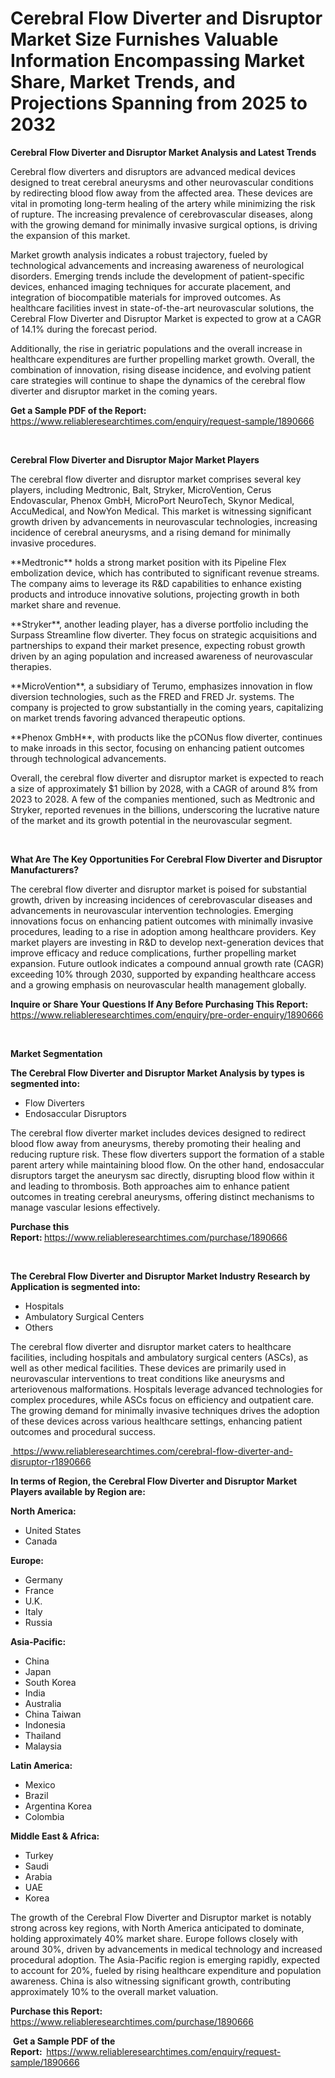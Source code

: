 <p><h1>Cerebral Flow Diverter and Disruptor Market Size Furnishes Valuable Information Encompassing Market Share, Market Trends, and Projections Spanning from 2025 to 2032</h1></p><p><strong>Cerebral Flow Diverter and Disruptor Market Analysis and Latest Trends</strong></p>
<p><p>Cerebral flow diverters and disruptors are advanced medical devices designed to treat cerebral aneurysms and other neurovascular conditions by redirecting blood flow away from the affected area. These devices are vital in promoting long-term healing of the artery while minimizing the risk of rupture. The increasing prevalence of cerebrovascular diseases, along with the growing demand for minimally invasive surgical options, is driving the expansion of this market.</p><p>Market growth analysis indicates a robust trajectory, fueled by technological advancements and increasing awareness of neurological disorders. Emerging trends include the development of patient-specific devices, enhanced imaging techniques for accurate placement, and integration of biocompatible materials for improved outcomes. As healthcare facilities invest in state-of-the-art neurovascular solutions, the Cerebral Flow Diverter and Disruptor Market is expected to grow at a CAGR of 14.1% during the forecast period. </p><p>Additionally, the rise in geriatric populations and the overall increase in healthcare expenditures are further propelling market growth. Overall, the combination of innovation, rising disease incidence, and evolving patient care strategies will continue to shape the dynamics of the cerebral flow diverter and disruptor market in the coming years.</p></p>
<p><strong>Get a Sample PDF of the Report:&nbsp;</strong> <a href="https://www.reliableresearchtimes.com/enquiry/request-sample/1890666?utm_campaign=2216&utm_medium=2&utm_source=Github&utm_content=ia&utm_term=14042025&utm_id=cerebral-flow-diverter-and-disruptor">https://www.reliableresearchtimes.com/enquiry/request-sample/1890666</a></p>
<p>&nbsp;</p>
<p><strong>Cerebral Flow Diverter and Disruptor Major Market Players</strong></p>
<p><p>The cerebral flow diverter and disruptor market comprises several key players, including Medtronic, Balt, Stryker, MicroVention, Cerus Endovascular, Phenox GmbH, MicroPort NeuroTech, Skynor Medical, AccuMedical, and NowYon Medical. This market is witnessing significant growth driven by advancements in neurovascular technologies, increasing incidence of cerebral aneurysms, and a rising demand for minimally invasive procedures.</p><p>**Medtronic** holds a strong market position with its Pipeline Flex embolization device, which has contributed to significant revenue streams. The company aims to leverage its R&D capabilities to enhance existing products and introduce innovative solutions, projecting growth in both market share and revenue.</p><p>**Stryker**, another leading player, has a diverse portfolio including the Surpass Streamline flow diverter. They focus on strategic acquisitions and partnerships to expand their market presence, expecting robust growth driven by an aging population and increased awareness of neurovascular therapies.</p><p>**MicroVention**, a subsidiary of Terumo, emphasizes innovation in flow diversion technologies, such as the FRED and FRED Jr. systems. The company is projected to grow substantially in the coming years, capitalizing on market trends favoring advanced therapeutic options.</p><p>**Phenox GmbH**, with products like the pCONus flow diverter, continues to make inroads in this sector, focusing on enhancing patient outcomes through technological advancements.</p><p>Overall, the cerebral flow diverter and disruptor market is expected to reach a size of approximately $1 billion by 2028, with a CAGR of around 8% from 2023 to 2028. A few of the companies mentioned, such as Medtronic and Stryker, reported revenues in the billions, underscoring the lucrative nature of the market and its growth potential in the neurovascular segment.</p></p>
<p>&nbsp;</p>
<p><strong>What Are The Key Opportunities For Cerebral Flow Diverter and Disruptor Manufacturers?</strong></p>
<p><p>The cerebral flow diverter and disruptor market is poised for substantial growth, driven by increasing incidences of cerebrovascular diseases and advancements in neurovascular intervention technologies. Emerging innovations focus on enhancing patient outcomes with minimally invasive procedures, leading to a rise in adoption among healthcare providers. Key market players are investing in R&D to develop next-generation devices that improve efficacy and reduce complications, further propelling market expansion. Future outlook indicates a compound annual growth rate (CAGR) exceeding 10% through 2030, supported by expanding healthcare access and a growing emphasis on neurovascular health management globally.</p></p>
<p><strong>Inquire or Share Your Questions If Any Before Purchasing This Report:</strong> <a href="https://www.reliableresearchtimes.com/enquiry/pre-order-enquiry/1890666?utm_campaign=2216&utm_medium=2&utm_source=Github&utm_content=ia&utm_term=14042025&utm_id=cerebral-flow-diverter-and-disruptor">https://www.reliableresearchtimes.com/enquiry/pre-order-enquiry/1890666</a></p>
<p>&nbsp;</p>
<p><strong>Market Segmentation</strong></p>
<p><strong>The Cerebral Flow Diverter and Disruptor Market Analysis by types is segmented into:</strong></p>
<p><ul><li>Flow Diverters</li><li>Endosaccular Disruptors</li></ul></p>
<p><p>The cerebral flow diverter market includes devices designed to redirect blood flow away from aneurysms, thereby promoting their healing and reducing rupture risk. These flow diverters support the formation of a stable parent artery while maintaining blood flow. On the other hand, endosaccular disruptors target the aneurysm sac directly, disrupting blood flow within it and leading to thrombosis. Both approaches aim to enhance patient outcomes in treating cerebral aneurysms, offering distinct mechanisms to manage vascular lesions effectively.</p></p>
<p><strong>Purchase this Report:&nbsp;</strong><a href="https://www.reliableresearchtimes.com/purchase/1890666?utm_campaign=2216&utm_medium=2&utm_source=Github&utm_content=ia&utm_term=14042025&utm_id=cerebral-flow-diverter-and-disruptor">https://www.reliableresearchtimes.com/purchase/1890666</a></p>
<p>&nbsp;</p>
<p><strong>The Cerebral Flow Diverter and Disruptor Market Industry Research by Application is segmented into:</strong></p>
<p><ul><li>Hospitals</li><li>Ambulatory Surgical Centers</li><li>Others</li></ul></p>
<p><p>The cerebral flow diverter and disruptor market caters to healthcare facilities, including hospitals and ambulatory surgical centers (ASCs), as well as other medical facilities. These devices are primarily used in neurovascular interventions to treat conditions like aneurysms and arteriovenous malformations. Hospitals leverage advanced technologies for complex procedures, while ASCs focus on efficiency and outpatient care. The growing demand for minimally invasive techniques drives the adoption of these devices across various healthcare settings, enhancing patient outcomes and procedural success.</p></p>
<p><a href="https://www.reliableresearchtimes.com/cerebral-flow-diverter-and-disruptor-r1890666?utm_campaign=2216&utm_medium=2&utm_source=Github&utm_content=ia&utm_term=14042025&utm_id=cerebral-flow-diverter-and-disruptor">&nbsp;https://www.reliableresearchtimes.com/cerebral-flow-diverter-and-disruptor-r1890666</a></p>
<p><strong>In terms of Region, the Cerebral Flow Diverter and Disruptor Market Players available by Region are:</strong></p>
<p>
    <p> <strong> North America: </strong>
        <ul>
            <li>United States</li>
            <li>Canada</li>
        </ul>
        </p> 
    <p> <strong> Europe: </strong>
        <ul>
            <li>Germany</li>
            <li>France</li>
            <li>U.K.</li>
            <li>Italy</li>
            <li>Russia</li>
        </ul>
        </p> 
    <p> <strong> Asia-Pacific: </strong>
        <ul>
            <li>China</li>
            <li>Japan</li>
            <li>South Korea</li>
            <li>India</li>
            <li>Australia</li>
            <li>China Taiwan</li>
            <li>Indonesia</li>
            <li>Thailand</li>
            <li>Malaysia</li>
        </ul>
        </p> 
    <p> <strong> Latin America: </strong>
        <ul>
            <li>Mexico</li>
            <li>Brazil</li>
            <li>Argentina Korea</li>
            <li>Colombia</li>
        </ul>
        </p> 
    <p> <strong> Middle East & Africa: </strong>
        <ul>
            <li>Turkey</li>
            <li>Saudi</li>
            <li>Arabia</li>
            <li>UAE</li>
            <li>Korea</li>
        </ul>
    </p>
    </p>
<p><p>The growth of the Cerebral Flow Diverter and Disruptor market is notably strong across key regions, with North America anticipated to dominate, holding approximately 40% market share. Europe follows closely with around 30%, driven by advancements in medical technology and increased procedural adoption. The Asia-Pacific region is emerging rapidly, expected to account for 20%, fueled by rising healthcare expenditure and population awareness. China is also witnessing significant growth, contributing approximately 10% to the overall market valuation.</p></p>
<p><strong>Purchase this Report: </strong><a href="https://www.reliableresearchtimes.com/purchase/1890666?utm_campaign=2216&utm_medium=2&utm_source=Github&utm_content=ia&utm_term=14042025&utm_id=cerebral-flow-diverter-and-disruptor">https://www.reliableresearchtimes.com/purchase/1890666</a></p>
<p>&nbsp;<strong>Get a Sample PDF of the Report:&nbsp;&nbsp;</strong><a href="https://www.reliableresearchtimes.com/enquiry/request-sample/1890666?utm_campaign=2216&utm_medium=2&utm_source=Github&utm_content=ia&utm_term=14042025&utm_id=cerebral-flow-diverter-and-disruptor">https://www.reliableresearchtimes.com/enquiry/request-sample/1890666</a></p>
<p><strong></strong></p>
<p><p></p><p></p><p></p></p>